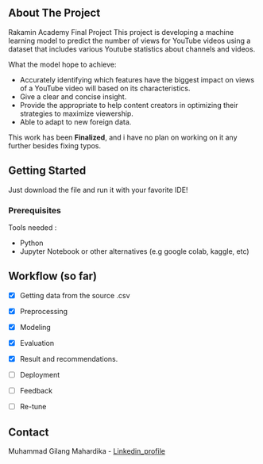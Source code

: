 <!-- ABOUT THE PROJECT -->
## About The Project

Rakamin Academy Final Project
This project is developing a machine learning model to predict the number of views for YouTube videos using a dataset that includes various Youtube statistics about channels and videos.

What the model hope to achieve:
* Accurately identifying which features have the biggest impact on views of a YouTube video will based on its characteristics.
* Give a clear and concise insight.
* Provide the appropriate to help content creators in optimizing their strategies to maximize viewership.
* Able to adapt to new foreign data.

This work has been **Finalized**, and i have no plan on working on it any further besides fixing typos.




<!-- GETTING STARTED -->
## Getting Started

Just download the file and run it with your favorite IDE!

### Prerequisites

Tools needed :
* Python
* Jupyter Notebook or other alternatives (e.g google colab, kaggle, etc)

<!-- ROADMAP -->
## Workflow (so far)

- [x] Getting data from the source .csv
- [x] Preprocessing
- [x] Modeling
- [x] Evaluation
- [x] Result and recommendations.
- [ ] Deployment
- [ ] Feedback
- [ ] Re-tune



<!-- CONTACT -->
## Contact

Muhammad Gilang Mahardika - [Linkedin_profile](https://www.linkedin.com/in/muhgilangmahardika/)
